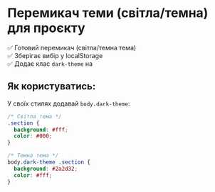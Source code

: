 # Перемикач теми (світла/темна) для проєкту

✅ Готовий перемикач (світла/темна тема)  
✅ Зберігає вибір у localStorage  
✅ Додає клас `dark-theme` на <body>

## Як користуватись:

У своїх стилях додавай `body.dark-theme`:

```css - приклад
/* Світла тема */
.section {
  background: #fff;
  color: #000;
}

/* Темна тема */
body.dark-theme .section {
  background: #2a2d32;
  color: #fff;
}
```
